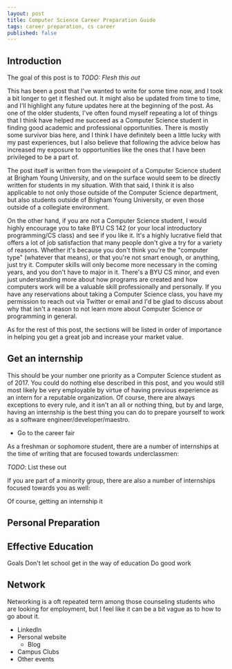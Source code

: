 ```yaml
---
layout: post
title: Computer Science Career Preparation Guide
tags: career preparation, cs career
published: false
---
```


## Introduction

The goal of this post is to *TODO: Flesh this out*

This has been a post that I've wanted to write for some time now, and I took a bit longer to get it fleshed out. It might also be updated from time to time, and I'll highlight any future updates here at the beginning of the post. As one of the older students, I've often found myself repeating a lot of things that I think have helped me succeed as a Computer Science student in finding good academic and professional opportunities. There is mostly some survivor bias here, and I think I have definitely been a little lucky with my past experiences, but I also believe that following the advice below has increased my exposure to opportunities like the ones that I have been privileged to be a part of.

The post itself is written from the viewpoint of a Computer Science student at Brigham Young University, and on the surface would seem to be directly written for students in my situation. With that said, I think it is also applicable to not only those outside of the Computer Science department, but also students outside of Brigham Young University, or even those outside of a collegiate environment. 

On the other hand, if you are not a Computer Science student, I would highly encourage you to take BYU CS 142 (or your local introductory programming/CS class) and see if you like it. It's a highly lucrative field that offers a lot of job satisfaction that many people don't give a try for a variety of reasons. Whether it's because you don't think you're the "computer type" (whatever that means), or that you're not smart enough, or anything, just try it. Computer skills will only become more necessary in the coming years, and you don't have to major in it. There's a BYU CS minor, and even just understanding more about how programs are created and how computers work will be a valuable skill professionally and personally. If you have any reservations about taking a Computer Science class, you have my permission to reach out via Twitter or email and I'd be glad to discuss about why that isn't a reason to not learn more about Computer Science or programming in general.

As for the rest of this post, the sections will be listed in order of importance in helping you get a great job and increase your market value.

## Get an internship

This should be your number one priority as a Computer Science student as of 2017. You could do nothing else described in this post, and you would still most likely be very employable by virtue of having previous experience as an intern for a reputable organization. Of course, there are always exceptions to every rule, and it isn't an all or nothing thing, but by and large, having an internship is the best thing you can do to prepare yourself to work as a software engineer/developer/maestro. 

* Go to the career fair



As a freshman or sophomore student, there are a number of internships at the time of writing that are focused towards underclassmen:

*TODO*: List these out

If you are part of a minority group, there are also a number of internships focused towards you as well:

Of course, getting an internship it


## Personal Preparation



## Effective Education

Goals
Don't let school get in the way of education
Do good work 

## Network

Networking is a oft repeated term among those counseling students who are looking for employment, but I feel like it can be a bit vague as to how to go about it. 

* LinkedIn
* Personal website
    * Blog
* Campus Clubs
* Other events

